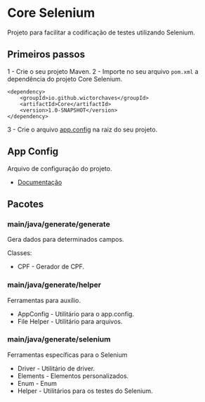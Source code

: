 # Core Selenium

Projeto para facilitar a codificação de testes utilizando Selenium.

## Primeiros passos

1 - Crie o seu projeto Maven.
2 - Importe no seu arquivo `pom.xml` a dependência do projeto Core Selenium.

    <dependency>
        <groupId>io.github.wictorchaves</groupId>
        <artifactId>Core</artifactId>
        <version>1.0-SNAPSHOT</version>
    </dependency>
    
3 - Crie o arquivo [app.config](docs/app-config.md) na raiz do seu projeto.

## App Config

Arquivo de configuração do projeto.

- [Documentação](docs/app-config.md)

## Pacotes

### main/java/generate/generate

Gera dados para determinados campos.

Classes:

- CPF - Gerador de CPF.
  
### main/java/generate/helper

Ferramentas para auxílio.

- AppConfig - Utilitário para o app.config.
- File Helper - Utilitário para arquivos.
  
### main/java/generate/selenium

Ferramentas específicas para o Selenium

- Driver - Utilitário de driver.
- Elements - Elementos personalizados.
- Enum - Enum
- Helper - Utilitários para os testes do Selenium.

